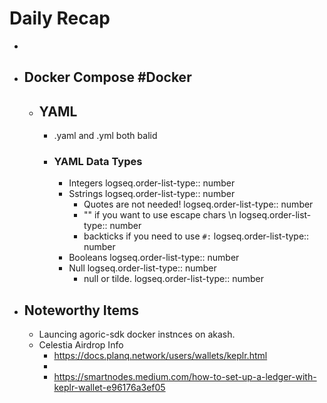 # Daily Recap
-
- ## Docker Compose #Docker
	- ## YAML
		- .yaml and .yml both balid
		- ### YAML Data Types
			- Integers
			  logseq.order-list-type:: number
			- Sstrings
			  logseq.order-list-type:: number
				- Quotes are not needed!
				  logseq.order-list-type:: number
				- "" if you want to use escape chars \n
				  logseq.order-list-type:: number
				- backticks if you need to use `#:`
				  logseq.order-list-type:: number
			- Booleans
			  logseq.order-list-type:: number
			- Null
			  logseq.order-list-type:: number
				- null or tilde.
				  logseq.order-list-type:: number
- ## Noteworthy Items
	- Launcing agoric-sdk docker instnces on akash.
	- Celestia Airdrop Info
		- https://docs.planq.network/users/wallets/keplr.html
		-
		- https://smartnodes.medium.com/how-to-set-up-a-ledger-with-keplr-wallet-e96176a3ef05